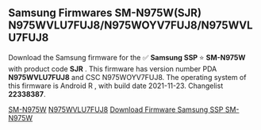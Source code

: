 <h2>Samsung Firmwares SM-N975W(SJR) N975WVLU7FUJ8/N975WOYV7FUJ8/N975WVLU7FUJ8</h2>
Download the Samsung firmware for the ✅ <strong>Samsung SSP </strong> ⭐ <strong>SM-N975W</strong> with product code <strong>SJR</strong> . This firmware has version number PDA <strong>N975WVLU7FUJ8</strong> and CSC N975WOYV7FUJ8. The operating system of this firmware is Android R , with build date 2021-11-23. Changelist <strong>22338387</strong>.


[SM-N975W](https://samfirm.shop/samsung/model/SM-N975W)
[N975WVLU7FUJ8](https://samfirm.shop/samsung/pda/N975WVLU7FUJ8)
[Download Firmware Samsung SSP SM-N975W](https://samfirm.shop/samsung/firmware/476462)
